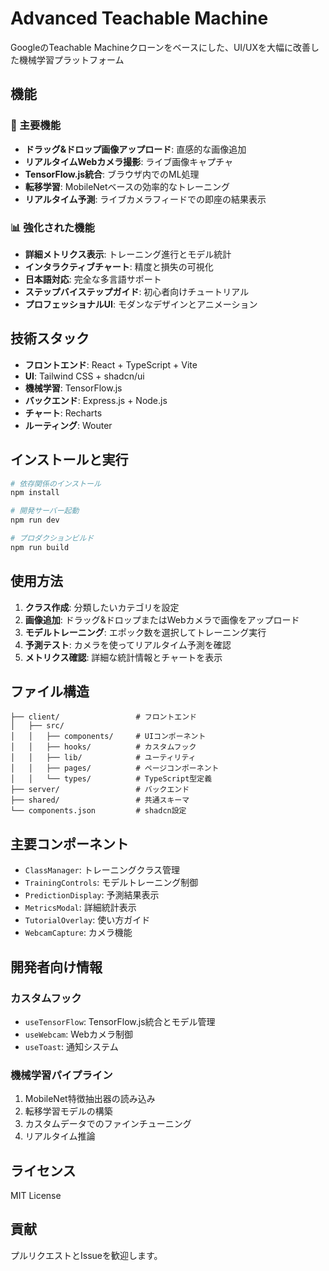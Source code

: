 # Advanced Teachable Machine

GoogleのTeachable Machineクローンをベースにした、UI/UXを大幅に改善した機械学習プラットフォーム

## 機能

### 🎯 主要機能
- **ドラッグ&ドロップ画像アップロード**: 直感的な画像追加
- **リアルタイムWebカメラ撮影**: ライブ画像キャプチャ
- **TensorFlow.js統合**: ブラウザ内でのML処理
- **転移学習**: MobileNetベースの効率的なトレーニング
- **リアルタイム予測**: ライブカメラフィードでの即座の結果表示

### 📊 強化された機能
- **詳細メトリクス表示**: トレーニング進行とモデル統計
- **インタラクティブチャート**: 精度と損失の可視化
- **日本語対応**: 完全な多言語サポート
- **ステップバイステップガイド**: 初心者向けチュートリアル
- **プロフェッショナルUI**: モダンなデザインとアニメーション

## 技術スタック

- **フロントエンド**: React + TypeScript + Vite
- **UI**: Tailwind CSS + shadcn/ui
- **機械学習**: TensorFlow.js
- **バックエンド**: Express.js + Node.js
- **チャート**: Recharts
- **ルーティング**: Wouter

## インストールと実行

```bash
# 依存関係のインストール
npm install

# 開発サーバー起動
npm run dev

# プロダクションビルド
npm run build
```

## 使用方法

1. **クラス作成**: 分類したいカテゴリを設定
2. **画像追加**: ドラッグ&ドロップまたはWebカメラで画像をアップロード
3. **モデルトレーニング**: エポック数を選択してトレーニング実行
4. **予測テスト**: カメラを使ってリアルタイム予測を確認
5. **メトリクス確認**: 詳細な統計情報とチャートを表示

## ファイル構造

```
├── client/                 # フロントエンド
│   ├── src/
│   │   ├── components/     # UIコンポーネント
│   │   ├── hooks/          # カスタムフック
│   │   ├── lib/            # ユーティリティ
│   │   ├── pages/          # ページコンポーネント
│   │   └── types/          # TypeScript型定義
├── server/                 # バックエンド
├── shared/                 # 共通スキーマ
└── components.json         # shadcn設定
```

## 主要コンポーネント

- `ClassManager`: トレーニングクラス管理
- `TrainingControls`: モデルトレーニング制御
- `PredictionDisplay`: 予測結果表示
- `MetricsModal`: 詳細統計表示
- `TutorialOverlay`: 使い方ガイド
- `WebcamCapture`: カメラ機能

## 開発者向け情報

### カスタムフック
- `useTensorFlow`: TensorFlow.js統合とモデル管理
- `useWebcam`: Webカメラ制御
- `useToast`: 通知システム

### 機械学習パイプライン
1. MobileNet特徴抽出器の読み込み
2. 転移学習モデルの構築
3. カスタムデータでのファインチューニング
4. リアルタイム推論

## ライセンス

MIT License

## 貢献

プルリクエストとIssueを歓迎します。